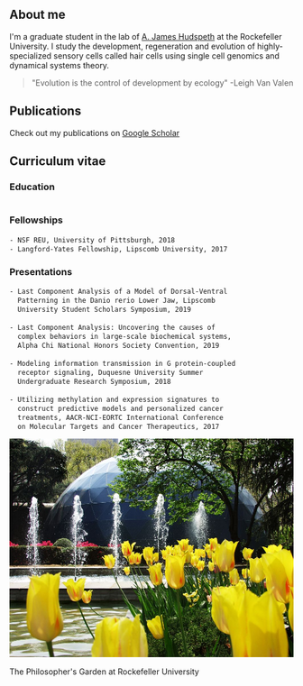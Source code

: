 ## About me

I'm a graduate student in the lab of [A. James Hudspeth](https://www.rockefeller.edu/our-scientists/heads-of-laboratories/1186-a-james-hudspeth/) at the Rockefeller University. I study the development, regeneration and evolution of highly-specialized sensory cells called hair cells using single cell genomics and dynamical systems theory. 

> "Evolution is the control of development by ecology" -Leigh Van Valen

## Publications

Check out my publications on [Google Scholar](https://scholar.google.com/citations?user=OrpTjvIAAAAJ&hl=en)

## Curriculum vitae

### Education

```

```

### Fellowships

```
- NSF REU, University of Pittsburgh, 2018
- Langford-Yates Fellowship, Lipscomb University, 2017
```

### Presentations

```
- Last Component Analysis of a Model of Dorsal-Ventral 
  Patterning in the Danio rerio Lower Jaw, Lipscomb 
  University Student Scholars Symposium, 2019
  
- Last Component Analysis: Uncovering the causes of 
  complex behaviors in large-scale biochemical systems,
  Alpha Chi National Honors Society Convention, 2019
  
- Modeling information transmission in G protein-coupled
  receptor signaling, Duquesne University Summer 
  Undergraduate Research Symposium, 2018
  
- Utilizing methylation and expression signatures to 
  construct predictive models and personalized cancer 
  treatments, AACR-NCI-EORTC International Conference 
  on Molecular Targets and Cancer Therapeutics, 2017
 ```

![Philosophers Garden](/images/philosophersGarden.jpg)

The Philosopher's Garden at Rockefeller University
